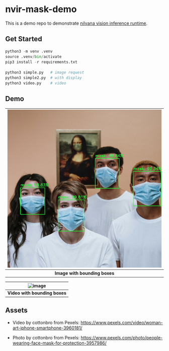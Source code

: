 # nvir-mask-demo
This is a demo repo to demonstrate [nilvana vision inference runtime](https://nilvana.tw/products/nilvana-vision-inference-runtime).

## Get Started ##

```python
python3 -m venv .venv
source .venv/bin/activate
pip3 install -r requirements.txt

python3 simple.py   # image request
python3 simple2.py  # with display
python3 video.py    # video
```

## Demo 

| ![image](output/demo.png) |
|:--:|
| <b>Image with bounding boxes</b>|

| ![image](output/demo.gif) |
|:--:|
| <b>Video with bounding boxes</b>|


## Assets

- Video by cottonbro from Pexels: https://www.pexels.com/video/woman-art-iphone-smartphone-3960181/

- Photo by cottonbro from Pexels: https://www.pexels.com/photo/people-wearing-face-mask-for-protection-3957986/